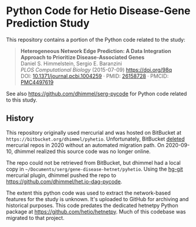 # Python Code for Hetio Disease-Gene Prediction Study

This repository contains a portion of the Python code related to the study:

> **Heterogeneous Network Edge Prediction: A Data Integration Approach to Prioritize Disease-Associated Genes**  
Daniel S. Himmelstein, Sergio E. Baranzini  
*PLOS Computational Biology* (2015-07-09) <https://doi.org/98q>  
DOI: [10.1371/journal.pcbi.1004259](https://doi.org/10.1371/journal.pcbi.1004259) · PMID: [26158728](https://www.ncbi.nlm.nih.gov/pubmed/26158728) · PMCID: [PMC4497619](https://www.ncbi.nlm.nih.gov/pmc/articles/PMC4497619)

See also <https://github.com/dhimmel/serg-pycode> for Python code related to this study.

## History

This repository originally used mercurial and was hosted on BitBucket at `https://bitbucket.org/dhimmel/pyhetio`.
Unfortunately, BitBucket [deleted](https://community.atlassian.com/t5/Bitbucket-articles/What-to-do-with-your-Mercurial-repos-when-Bitbucket-sunsets/ba-p/1155380) mercurial repos in 2020 without an automated migration path.
On 2020-09-10, dhimmel realized this source code was no longer online.

The repo could not be retrieved from BitBucket, but dhimmel had a local copy in `~/Documents/serg/gene-disease-hetnet/pyhetio`.
Using the [hg-git](https://hg-git.github.io/) mercurial plugin, dhimmel pushed the repo to <https://github.com/dhimmel/het.io-dag-pycode>.

The extent this python code was used to extract the network-based features for the study is unknown.
It's uploaded to GitHub for archiving and historical purposes.
This code predates the dedicated hetnetpy Python package at https://github.com/hetio/hetnetpy.
Much of this codebase was migrated to that project.
